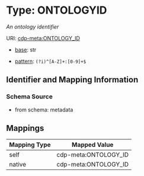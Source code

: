 # Type: ONTOLOGYID




_An ontology identifier_



URI: [cdp-meta:ONTOLOGY_ID](metadataONTOLOGY_ID)

* [base](https://w3id.org/linkml/base): str




* [pattern](https://w3id.org/linkml/pattern): `(?i)^[A-Z]+:[0-9]+$`






## Identifier and Mapping Information







### Schema Source


* from schema: metadata




## Mappings

| Mapping Type | Mapped Value |
| ---  | ---  |
| self | cdp-meta:ONTOLOGY_ID |
| native | cdp-meta:ONTOLOGY_ID |
